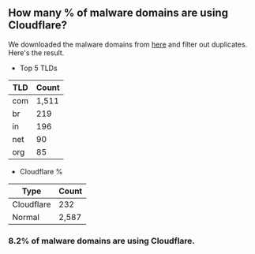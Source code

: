 ## How many % of malware domains are using Cloudflare?


We downloaded the malware domains from [here](https://urlhaus.abuse.ch) and filter out duplicates.
Here's the result.


[//]: # (start replacement)


- Top 5 TLDs

| TLD | Count |
| --- | --- |
| com | 1,511 |
| br | 219 |
| in | 196 |
| net | 90 |
| org | 85 |


- Cloudflare %

| Type | Count |
| --- | --- |
| Cloudflare | 232 |
| Normal | 2,587 |


### 8.2% of malware domains are using Cloudflare.